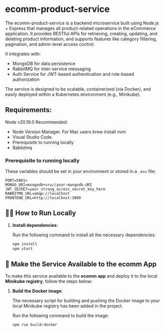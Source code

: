 # ecomm-product-service
The ecomm-product-service is a backend microservice built using Node.js + Express that manages all product-related operations in the eCommerce application. It provides RESTful APIs for retrieving, creating, updating, and deleting product information, and supports features like category filtering, pagination, and admin-level access control.

It integrates with:
  - MongoDB for data persistence
  - RabbitMQ for inter-service messaging
  - Auth Service for JWT-based authentication and role-based authorization

The service is designed to be scalable, containerized (via Docker), and easily deployed within a Kubernetes environment (e.g., Minikube).

## Requirements:

Node v20.19.0
Recommended:

- Node Version Manager. For Mac users brew install nvm
- Visual Studio Code.
- Prerequisite to running locally
- Rabbitmq


### Prerequisite to running locally

These variables should be set in your environment or stored in a `.env` file:

```env
PORT=5001>
MONGO_URI=mongodb+srv//your-mangodb-URI
JWT_SECRET=your_strong_access_secret_key_here
RABBITMQ_URL=amqp://localhost
FRONTEND_URL=http://localhost:3000
```

## 🏃‍♂️ How to Run Locally

1. **Install dependencies**:

   Run the following command to install all the necessary dependencies:

   ```bash
   npm install
   npm start
   ```
## 🚀 Make the Service Available to the ecomm App

To make this service available to the **ecomm app** and deploy it to the local **Minikube registry**, follow the steps below:

1. **Build the Docker image**:

   The necessary script for building and pushing the Docker image to your local Minikube registry has been added in the project.

   Run the following command to build the image:

   ```bash
   npm run build:docker
   ```

